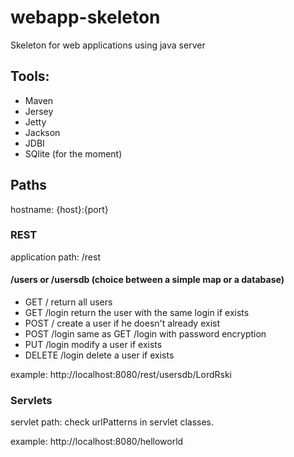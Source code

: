 # webapp-skeleton
Skeleton for web applications using java server

## Tools:

- Maven
- Jersey
- Jetty
- Jackson
- JDBI
- SQlite (for the moment)

## Paths

hostname: {host}:{port}

### REST

application path: /rest

#### /users or /usersdb (choice between a simple map or a database)

- GET		/			return all users
- GET		/login		return the user with the same login if exists
- POST		/			create a user if he doesn't already exist
- POST		/login		same as GET /login with password encryption
- PUT		/login		modify a user if exists
- DELETE	/login		delete a user if exists

example: http://localhost:8080/rest/usersdb/LordRski

### Servlets

servlet path: check urlPatterns in servlet classes.

example: http://localhost:8080/helloworld

